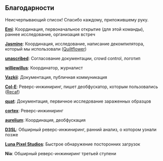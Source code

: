 ## Благодарности

Неисчерпывающий список! Спасибо каждому, приложившему руку.

[**Emi**](https://github.com/emilyploszaj/): Координация, первоначальное открытие (для этой команды), раннее исследование, организация встреч

[**Jasmine**](https://github.com/jaskarth/): Координация, исследование, написание декомпилятора, который мы использовали ([Quiltflower](https://github.com/QuiltMC/quiltflower/))

[**unascribed**](https://github.com/unascribed/): Согласование документации, crowd control, логотип

[**williewillus**](https://github.com/williewillus/): Координатор, журналист

[**Vazkii**](https://github.com/vazkii/): Документация, публичная коммуникация

[**Col-E**](https://github.com/Col-E/): Реверс-инжиниринг, пишет деобфускатор, которым пользовались ([Recaf](https://www.coley.software/Recaf/))

[**quat**](https://github.com/quat1024/): Документация, первичное исследование зараженных образцов

[**cortex**](https://github.com/mcrcortex/): Реверс-инжиниринг

[**aurelium**](https://github.com/autumnaurelium/): Координация, деобфускация

[**D3SL**](https://github.com/D3SL/): Обширный реверс-инжиниринг, ранний анализ, о котором узнали позже

[**Luna Pixel Studios**](https://lunapixelstudios.github.io/): Быстрое обнаружение посторонних загрузок

**Nia**: Обширный реверс-инжиниринг третьей ступени
